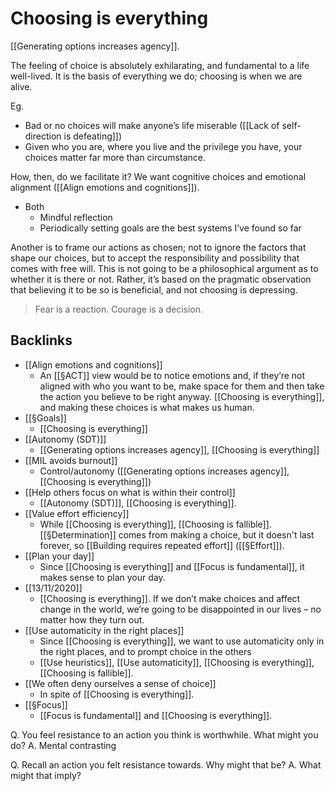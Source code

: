 # Choosing is everything
[[Generating options increases agency]].

The feeling of choice is absolutely exhilarating, and fundamental to a life well-lived. It is the basis of everything we do; choosing is when we are alive.

Eg. 
* Bad or no choices will make anyone’s life miserable ([[Lack of self-direction is defeating]])
* Given who you are, where you live and the privilege you have, your choices matter far more than circumstance.

How, then, do we facilitate it? We want cognitive choices and emotional alignment ([[Align emotions and cognitions]]). 

* Both
	* Mindful reflection
	* Periodically setting goals are the best systems I’ve found so far

Another is to frame our actions as chosen; not to ignore the factors that shape our choices, but to accept the responsibility and possibility that comes with free will. This is not going to be a philosophical argument as to whether it is there or not. Rather, it’s based on the pragmatic observation that believing it to be so is beneficial, and not choosing is depressing.

> Fear is a reaction. Courage is a decision.

## Backlinks
* [[Align emotions and cognitions]]
	* An [[§ACT]] view would be to notice emotions and, if they’re not aligned with who you want to be, make space for them and then take the action you believe to be right anyway. [[Choosing is everything]], and making these choices is what makes us human.
* [[§Goals]]
	* [[Choosing is everything]]
* [[Autonomy (SDT)]]
	* [[Generating options increases agency]], [[Choosing is everything]]
* [[MIL avoids burnout]]
	* Control/autonomy ([[Generating options increases agency]], [[Choosing is everything]])
* [[Help others focus on what is within their control]]
	* [[Autonomy (SDT)]], [[Choosing is everything]].
* [[Value effort efficiency]]
	* While [[Choosing is everything]], [[Choosing is fallible]]. [[§Determination]] comes from making a choice, but it doesn't last forever, so [[Building requires repeated effort]] ([[§Effort]]). 
* [[Plan your day]]
	* Since [[Choosing is everything]] and [[Focus is fundamental]], it makes sense to plan your day.
* [[13/11/2020]]
	* [[Choosing is everything]]. If we don’t make choices and affect change in the world, we’re going to be disappointed in our lives – no matter how they turn out.
* [[Use automaticity in the right places]]
	* Since [[Choosing is everything]], we want to use automaticity only in the right places, and to prompt choice in the others 
	* [[Use heuristics]], [[Use automaticity]], [[Choosing is everything]], [[Choosing is fallible]].
* [[We often deny ourselves a sense of choice]]
	* In spite of [[Choosing is everything]]. 
* [[§Focus]]
	* [[Focus is fundamental]] and [[Choosing is everything]].

<!-- #p3 #promoted   -->

Q. You feel resistance to an action you think is worthwhile. What might you do?
A. Mental contrasting 

Q. Recall an action you felt resistance towards. Why might that be?
A. What might that imply?

<!-- {BearID:D3C45FAE-1670-433A-A05A-E75573D22608-1935-000002A6B208FFA1} -->
